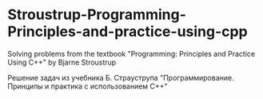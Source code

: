 # Stroustrup-Programming-Principles-and-practice-using-cpp
Solving problems from the textbook "Programming: Principles and Practice Using C++" by Bjarne Stroustrup 

Решение задач из учебника Б. Страуструпа "Программирование. Принципы и практика с использованием C++"
